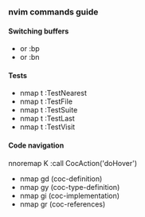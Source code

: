 ### nvim commands guide

#### Switching buffers

- <C-o> or :bp
- <C-i> or :bn

#### Tests

- nmap <silent> t<C-n> :TestNearest<CR>
- nmap <silent> t<C-f> :TestFile<CR>
- nmap <silent> t<C-s> :TestSuite<CR>
- nmap <silent> t<C-l> :TestLast<CR>
- nmap <silent> t<C-g> :TestVisit<CR>


#### Code navigation

nnoremap <silent> K :call CocAction('doHover')<CR>

- nmap <silent> gd <Plug>(coc-definition)
- nmap <silent> gy <Plug>(coc-type-definition)
- nmap <silent> gi <Plug>(coc-implementation)
- nmap <silent> gr <Plug>(coc-references)

